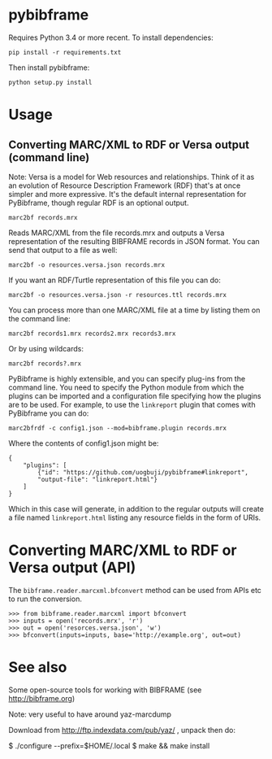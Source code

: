 # pybibframe

<!-- Once on PyPI can simplify to: pip install pybibframe -->

Requires Python 3.4 or more recent. To install dependencies:

    pip install -r requirements.txt

Then install pybibframe:

    python setup.py install

# Usage

## Converting MARC/XML to RDF or Versa output (command line)

Note: Versa is a model for Web resources and relationships. Think of it as an evolution of Resource Description Framework (RDF) that's at once simpler and more expressive. It's the default internal representation for PyBibframe, though regular RDF is an optional output.

    marc2bf records.mrx

Reads MARC/XML from the file records.mrx and outputs a Versa representation of the resulting BIBFRAME records in JSON format. You can send that output to a file as well:

    marc2bf -o resources.versa.json records.mrx

If you want an RDF/Turtle representation of this file you can do:

    marc2bf -o resources.versa.json -r resources.ttl records.mrx

You can process more than one MARC/XML file at a time by listing them on the command line:

    marc2bf records1.mrx records2.mrx records3.mrx

Or by using wildcards:

    marc2bf records?.mrx

PyBibframe is highly extensible, and you can specify plug-ins from the command line. You need to specify the Python module from which the plugins can be imported and a configuration file specifying how the plugins are to be used. For example, to use the `linkreport` plugin that comes with PyBibframe you can do:

    marc2bfrdf -c config1.json --mod=bibframe.plugin records.mrx

Where the contents of config1.json might be:

	{
	    "plugins": [
	        {"id": "https://github.com/uogbuji/pybibframe#linkreport",
	        "output-file": "linkreport.html"}
	    ]
	}

Which in this case will generate, in addition to the regular outputs will create a file named `linkreport.html` listing any resource fields in the form of URIs.


# Converting MARC/XML to RDF or Versa output (API)

The `bibframe.reader.marcxml.bfconvert` method can be used from APIs etc to run the conversion.

	>>> from bibframe.reader.marcxml import bfconvert
	>>> inputs = open('records.mrx', 'r')
	>>> out = open('resorces.versa.json', 'w')
	>>> bfconvert(inputs=inputs, base='http://example.org', out=out)


# See also

Some open-source tools for working with BIBFRAME (see http://bibframe.org)


Note: very useful to have around yaz-marcdump

Download from http://ftp.indexdata.com/pub/yaz/ , unpack then do:

$ ./configure --prefix=$HOME/.local
$ make && make install

